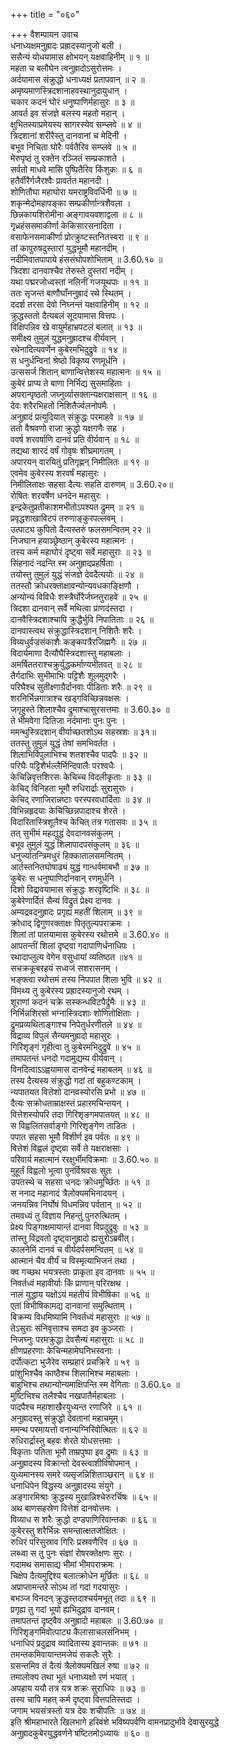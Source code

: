 +++
title = "०६०"

+++
वैशम्पायन उवाच  
धनाध्यक्षमनुह्रादः प्रह्रादस्यानुजो बली ।  
ससैन्यं योधयामास क्षोभयन् यक्षवाहिनीम् ॥ १ ॥  
महता च बलौघेन त्वनुह्रादोऽसुरोत्तमः ।  
अर्दयामास संक्रुद्धो धनाध्यक्षं प्रतापवान् ॥ २ ॥  
अमृष्यमाणस्त्रिदशानाहवस्थानुदायुधान् ।  
चकार कदनं घोरं धनुष्पाणिर्महासुरः ॥ ३ ॥  
आवर्त इव संजज्ञे बलस्य महतो महान् ।  
क्षुभितस्याप्रमेयस्य सागरस्येव सम्प्लवे ॥ ४ ॥  
त्रिदशानां शरीरैस्तु दानवानां च मेदिनी ।  
बभूव निचिता घोरैः पर्वतैरिव सम्प्लवे ॥ ५ ॥  
मेरुपृष्ठं तु रक्तेन रञ्जितं सम्प्रकाशते ।  
सर्वतो माधवे मासि पुष्पितैरिव किंशुकः ॥ ६ ॥  
हतैर्वीरैर्गजैरश्वैः प्रावर्तत महानदी ।  
शोणितौघा महाघोरा यमराष्ट्रविवर्धिनी ॥ ७ ॥  
शकृन्मेदोमहापङ्का सम्प्रकीर्णान्त्रशैवला ।  
छिन्नकायशिरोमीना अङ्गावयवशाद्वला ॥ ८ ॥  
गृध्रहंससमाकीर्णा केकिसारसनादिता ।  
वसाफेनसमाकीर्णा प्रोत्क्रुष्टस्तनितस्वरा ॥ ९ ॥  
तां कापुरुषदुस्तारां युद्धभूमौ महानदीम् ।  
नदीमिवातपापाये हंससंघोपशोभिताम् ॥ 3.60.१० ॥  
त्रिदशा दानवाश्चैव तेरुस्ते दुस्तरां नदीम् ।  
यथा पद्मरजोध्वस्तां नलिनीं गजयूथपाः ॥ ११ ॥  
ततः सृजन्तं बाणौघाँननुह्रादं रथे स्थितम् ।  
ददर्श तरसा देवो निघ्नन्तं यक्षवाहिनीम् ॥ १२ ॥  
क्रुद्धस्ततो दैत्यबलं सूदयामास वित्तपः ।  
विक्षिपन्निव खे वायुर्महाभ्रपटलं बलात् ॥ १३ ॥  
समीक्ष्य तुमुलं युद्धमनुह्रादश्च वीर्यवान् ।  
रथेनादित्यवर्णेन कुबेरमभिदुद्रुवे ॥ १४ ॥  
स धनुर्धन्विनां श्रेष्ठो विकृष्य रणमूर्धनि ।  
उत्ससर्ज शितान् बाणान्वित्तेशस्य महात्मनः ॥ १५ ॥  
कुबेरं प्राप्य ते बाणा निर्भिद्य सुसमाहिताः ।  
अपरान्पृष्ठतो जघ्नुर्व्यासक्तान्यक्षराक्षसान् ॥ १६ ॥  
देवः शरैरभिहतो निशितैर्ज्वलनोपमैः ।  
अनुह्रादं प्रत्युदियात् संक्रुद्धः परमाहवे ॥ १७ ॥  
ततो वैश्रवणो राजा क्रुद्धो यक्षगणैः सह ।  
ववर्ष शरवर्षाणि दानवं प्रति वीर्यवान् ॥ १८ ॥  
तद्यथा शारदं वर्षं गोवृषः शीघ्रमागतम् ।  
अपारयन् वारयितुं प्रतिगृह्णन् निमीलितः ॥ १९ ॥  
एवमेव कुबेरस्य शरवर्षं महासुरः ।  
निमीलिताक्षः सहसा दैत्यः सहति दारुणम् ॥ 3.60.२०॥  
रोषितः शरवर्षेण धनदेन महासुरः ।  
इन्द्रकेतुप्रतीकाशमभीतोऽपश्यत द्रुमम् ॥ २१ ॥  
प्रवृद्धशाखाविटपं तरुणाङ्कुरपल्लवम् ।  
उत्पाट्य कुपितो दैत्यस्तरुं फलसमन्वितम् २२ ॥  
निजघान हयाञ्छ्रेष्ठान् कुबेरस्य महात्मनः ।  
तस्य कर्म महाघोरं दृष्ट्वा सर्वे महासुराः ॥ २३ ॥  
सिंहनादं नदन्ति स्म अनुह्रादप्रहर्षिताः ।  
तयोस्तु तुमुलं युद्धं संजज्ञे देवदैत्ययोः ॥ २४ ॥  
ततस्तौ क्रोधरक्ताक्षावन्योन्यवधकाङ्क्षिणौ ।  
अन्योन्यं विविधैः शस्त्रैर्घोरैर्जघ्नतुराहवे ॥ २५ ॥  
त्रिदशा दानवान् सर्वे मथित्वा प्राणदंस्तदा ।  
दानवैस्त्रिदशाश्चापि क्रुद्धैर्भुवि निपातिताः ॥ २६ ॥  
दानवास्त्वथ संक्रुद्धास्त्रिदशान् निशितैः शरैः ।  
विव्यधुर्वज्रसंकाशैः कङ्कपत्रैरजिह्मगैः ॥ २७ ॥  
विदार्यमाणा दैत्यौघैस्त्रिदशास्तु महाबलाः ।  
अमर्षिततराश्चक्रुर्युद्धकर्माण्यभीतवत् ॥ २८ ॥  
तैर्गदाभिः सुभीमाभिः पट्टिशैः शूलमुद्गरैः ।  
परिघैश्च सुतीक्ष्णाग्रैर्दानवाः पीडिताः शरैः ॥ २९ ॥  
शरनिर्भिन्नगात्राश्च खड्गविच्छिन्नवक्षसः ।  
जगृहुस्ते शिलाश्चैव द्रुमाश्चासुरसत्तमाः ॥ 3.60.३० ॥  
ते भीमवेगा दितिजा नर्दमानाः पुनः पुनः ।  
ममन्थुस्त्रिदशान् वीर्याच्छतशोऽथ सहस्रशः ॥ ३१॥  
ततस्तु तुमुलं युद्धं तेषां समभिवर्तत ।  
शिलाभिर्विपुलाभिश्च शतशश्चैव पादपैः ॥ ३२ ॥  
परिघैः पट्टिशैर्भल्लैर्भिन्दिपालैः परश्वधैः ।  
केचिन्निवृत्तशिरसः केचिच्च विदलीकृताः ॥ ३३ ॥  
केचिद् विनिहता भूमौ रुधिरार्द्राः सुरासुराः ।  
केचिद् रणाजिरान्नष्टाः परस्परवधार्दिताः ॥ ३४ ॥  
विभिन्नहृदयाः केचिच्छिन्नपादाश्च शेरते ।  
विदारितास्त्रिशूलैश्च केचित् तत्र गतासवः ॥ ३५ ॥  
तत् सुभीमं महद्युद्धं देवदानवसंकुलम् ।  
बभूव तुमुलं युद्धं शिलापादपसंकुलम् ॥ ३६ ॥  
धनुर्ज्यातन्त्रिमधुरं हिक्कातालसमन्वितम् ।  
आर्तस्तनितघोषाढ्यं युद्धं गान्धर्वमाबभौ ॥ ३७ ॥  
कुबेरः स धनुष्पाणिर्दानवान् रणमूर्धनि ।  
दिशो विद्रावयामास संक्रुद्धः शरवृष्टिभिः ॥ ३८ ॥  
कुबेरेणार्दितं सैन्यं विद्रुतं प्रेक्ष्य दानवः ।  
अम्यद्रवदनुह्रादः प्रगृह्य महतीं शिलाम् ॥ ३९ ॥  
क्रोधाद् द्विगुणरक्ताक्षः पितृतुल्यपराक्रमः ।  
शिलां तां पातयामास कुबेरस्य रथोत्तमे ॥ 3.60.४० ॥  
आपतन्तीं शिलां दृष्ट्वा गदापाणिर्धनाधिपः ।  
रथादाप्लुत्य वेगेन वसुधायां व्यतिष्ठत ॥४१ ॥  
सचक्रकूबरहयं सध्वजं सशरासनम् ।  
भङ्क्त्वा रथोत्तमं तस्य निपपात शिला भुवि ॥ ४२ ॥  
विमथ्य तु कुबेरस्य प्रह्रादस्यानुजो रथम् ।  
शूराणां कदनं चक्रे सस्कन्धविटपैर्द्रुमैः ॥ ४३ ॥  
निर्भिन्नशिरसो भग्नास्त्रिदशाः शोणितोक्षिताः ।  
द्रुमप्रव्यथिताङ्गाश्च निपेतुर्धरणीतले ॥ ४४ ॥  
विद्राव्य विपुलं सैन्यमनुह्रादो महासुरः ।  
गिरिशृङ्गं गृहीत्वा तु कुबेरमभिदुद्रुवे ॥ ४५ ॥  
तमापतन्तं धनदो गदामुद्यम्य वीर्यवान् ।  
विनदित्वाऽऽह्वयामास दानवेन्द्रं महाबलम् ॥ ४६ ॥  
तस्य दैत्यस्य संक्रुद्धो गदां तां बहुकण्टकाम् ।  
न्यपातयत वित्तेशो दानवस्योरसि प्रभो ॥ ४७ ॥  
दैत्यः सक्रोधताम्राक्षस्तं प्रहारमचिन्तयन् ।  
वित्तेशस्योपरि तदा गिरिशृङगमपातयत् ॥ ४८ ॥  
स विह्वलितसर्वाङ्गो गिरिशृङ्गेण ताडितः ।  
पपात सहसा भूमौ विशीर्ण इव पर्वतः ॥ ४९ ॥  
वित्तेशं विह्वलं दृष्ट्वा सर्वे ते यक्षराक्षसाः ।  
परिवार्य महात्मानं ररक्षुर्भीमविक्रमाः ॥ 3.60.५० ॥  
मुहूर्तं विह्वलो भूत्वा पुनर्विश्रवसः सुतः ।  
उपतस्थे च सहसा धनदः क्रोधमूर्च्छितः ॥ ५१ ॥  
स ननाद महानादं त्रैलोक्यमभिनादयन् ।  
जनयन्निव निर्घोषं विधमन्निव पर्वतान् ॥ ५२ ॥  
तमवध्यं तु विज्ञाय निहन्तुं पुनरुत्थितम् ।  
प्रेक्ष्य पिङ्गाक्षमायान्तं दानवा विप्रदुद्रुवुः ॥ ५३ ॥  
तांस्तु विद्रवतो दृष्ट्वानुह्रादो ह्यसुरोऽब्रवीत्।  
कालनेमिं दानवं च वीर्यदर्पसमन्वितम् ॥ ५४ ॥  
आत्मानं चैव वीर्यं च विस्मृत्याभिजनं तथा ।  
क्व गच्छथ भयत्रस्ताः प्राकृता इव दानवाः ॥ ५५ ॥  
निवर्तध्वं महावीर्याः किं प्राणान् परिरक्षथ ।  
नालं युद्धाय यक्षोऽयं महतीयं विभीषिका ॥ ५६ ॥  
एतां विभीषिकामद्य दानवानां समुत्थिताम् ।  
विक्रम्य विधमिष्यामि निवर्तध्वं महासुराः ॥ ५७ ॥  
तेऽसुराः संनिवृत्ताश्च समदा इव कुञ्जराः ।  
निजघ्नुः परमक्रुद्धा देवसैन्यं महासुराः ॥ ५८ ॥  
क्षीणप्रहरणाः केचिन्महामेघनिभस्वनाः ।  
दर्पोत्कटा भुजैरेव सम्प्रहारं प्रचक्रिरे ॥ ५९ ॥  
प्रांशुभिश्चैव काष्ठैश्च शिलाभिश्च महाबलाः ।  
बाहुभिश्च तथान्योन्यमाक्षिपन्ति स्म वेगिताः ॥ 3.60.६० ॥  
मुष्टिभिश्च तलैश्चैव नखपातैर्महाबलाः ।  
पादपैश्च महाशाखैरयुध्यन्त रणाजिरे ॥ ६१ ॥  
अनुह्रादस्तु संक्रुद्धो देवतानां महाचमूम्।  
ममन्थ परमायत्तो वनान्यग्निरिवोत्थितः ॥ ६२ ॥  
रुधिरार्द्रास्तु बहवः शेरते योधसत्तमाः ।  
विकृताः पतिता भूमौ ताम्रपुष्पा इव द्रुमाः ॥ ६३ ॥  
अनुह्रादस्य विक्रान्तो देवस्त्वाशीविषोपमान् ।  
युध्यमानस्य समरे व्यसृजन्निशिताञ्छरान् ॥ ६४ ॥  
धनाधिपेन विद्धस्य अनुह्रादस्य संयुगे ।  
अङ्गारमिश्राः क्रुद्धस्य मुखान्निश्चेरुरर्चिषः ॥ ६५ ॥  
अथ बाणसहस्रेण वित्तेशं दानवोत्तमः ।  
विव्याध स शरैः क्रुद्धो दण्डपाणिरिवान्तकः ॥ ६६ ॥  
कुबेरस्तु शरैर्भिन्नः समन्तात्क्षतजोक्षितः ।  
रुधिरं परिसुस्राव गिरिः प्रस्रवणैरिव ॥ ६७ ॥  
लब्ध्वा स तु पुनः संज्ञां रोषरक्तेक्षणः सुरः ।  
गदामथ समासाद्य भीमां भीमपराक्रमः ।  
चिक्षेप दैत्यमुद्दिश्य बलात्क्रोधेन मूर्छितः ॥ ६८ ॥  
अप्राप्तामन्तरे सोऽथ तां गदां गदयासुरः ।  
बभञ्ज विनदन् क्रुद्धस्तदाश्चर्यमभूत् तदा ॥ ६९ ॥  
प्रगृह्य तु गदां भूयो ह्यभिदुद्राव दानवम्।  
तमापतन्तं दृष्ट्वैव अनुह्रादो महाबलः ॥ 3.60.७० ॥  
गिरिशृङ्गमिवोत्पाट्य कैलासाचलसंनिभम् ।  
धनाधिपं प्रदुद्राव व्यादितास्य इवान्तकः ॥ ७१ ॥  
तमन्तकमिवायान्तमजेयं सकलैः सुरैः ।  
ग्रसन्तमिव तं दैत्यं त्रैलोक्यमखिलं रुषा ॥ ७२ ॥  
तमालोक्य तथा भूतं धनाध्यक्षो रणं भयात् ।  
अपहाय ययौ तत्र यत्र शक्रः सुराधिपः ॥ ७३ ॥  
तस्य चापि महत् कर्म दृष्ट्वा वित्तपतिस्तदा ।  
जगाम भयसंत्रस्तो यत्र देवः शचीपतिः ॥ ७४ ॥  
इति श्रीमहाभारते खिलभागे हरिवंशे भविष्यपर्वणि वामनप्रादुर्भावे देवासुरयुद्धे  
अनुह्रादकुबेरयुद्धवर्णने षष्टितमोऽध्यायः ॥ ६० ॥
